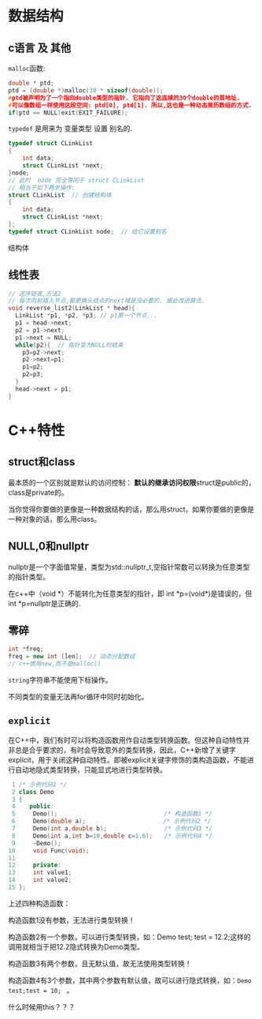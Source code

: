 # 数据结构

## c语言 及 其他

`malloc`函数:

```c
double * ptd;
ptd = (double *)malloc(30 * sizeof(double));
#ptd被声明为了一个指向double类型的指针. 它指向了这连续的30个double的首地址.
#可以像数组一样使用这段空间: ptd[0], ptd[1]. 所以,这也是一种动态简历数组的方式.
if(ptd == NULL)exit(EXIT_FAILURE);
```



`typedef` 是用来为 变量类型 设置 别名的.

```c
typedef struct CLinkList
{
    int data;
    struct CLinkList *next;
}node;
// 此时  node 完全等同于 struct CLinkList
// 相当于如下两步操作:
struct CLinkList  // 创建结构体
{　　 
    int data;
    struct CLinkList *next;
};
typedef struct CLinkList node;  // 给它设置别名
```



结构体



## 线性表

```c
// 逆序链表,方法2
// 每次向前插入节点,都更换头结点的next域是没必要的. 据此改进算法.
void reverse_list2(LinkList * head){
  LinkList *p1, *p2, *p3; // p1第一个节点...
  p1 = head->next;
  p2 = p1->next;
  p1->next = NULL;
  while(p2){  // 指针变为NULL时结束
    p3=p2->next;
    p2->next=p1;
    p1=p2;
    p2=p3;
  }
  head->next = p1;
}
```

# C++特性

## struct和class

最本质的一个区别就是默认的访问控制： **默认的继承访问权限**struct是public的，class是private的。

当你觉得你要做的更像是一种数据结构的话，那么用struct，如果你要做的更像是一种对象的话，那么用class。 

## NULL,0和nullptr

nullptr是一个字面值常量，类型为std::nullptr_t,空指针常数可以转换为任意类型的指针类型。

在c++中（void *）不能转化为任意类型的指针，即 int \*p=(void\*)是错误的，但int *p=nullptr是正确的.

## 零碎

```c++
int *freq;
freq = new int [len];  // 动态分配数组
// c++惯用new,而不是malloc()
```

`string`字符串不能使用下标操作。

不同类型的变量无法再for循环中同时初始化。

## `explicit`

在C++中，我们有时可以将构造函数用作自动类型转换函数。但这种自动特性并非总是合乎要求的，有时会导致意外的类型转换，因此，C++新增了关键字explicit，用于关闭这种自动特性。即被explicit关键字修饰的类构造函数，不能进行自动地隐式类型转换，只能显式地进行类型转换。
```c++
 1 /* 示例代码1 */
 2 class Demo
 3 {
 4    public:
 5     Demo();    　　　　　　　　　　　　　　   /* 构造函数1 */
 6     Demo(double a);　　　　　　　　　　　　  /* 示例代码2 */
 7     Demo(int a,double b);　　　　　　　　   /* 示例代码3 */
 8     Demo(int a,int b=10,double c=1.6);　　/* 示例代码4 */
 9     ~Demo();
10     void Func(void);
11 
12     private:
13     int value1;
14     int value2;
15 };
```

上述四种构造函数：

构造函数1没有参数，无法进行类型转换！

构造函数2有一个参数，可以进行类型转换，如：Demo test; test = 12.2;这样的调用就相当于把12.2隐式转换为Demo类型。

构造函数3有两个参数，且无默认值，故无法使用类型转换！

构造函数4有3个参数，其中两个参数有默认值，故可以进行隐式转换，如：`Demo test;test = 10; ` 。





什么时候用this？？？

 
